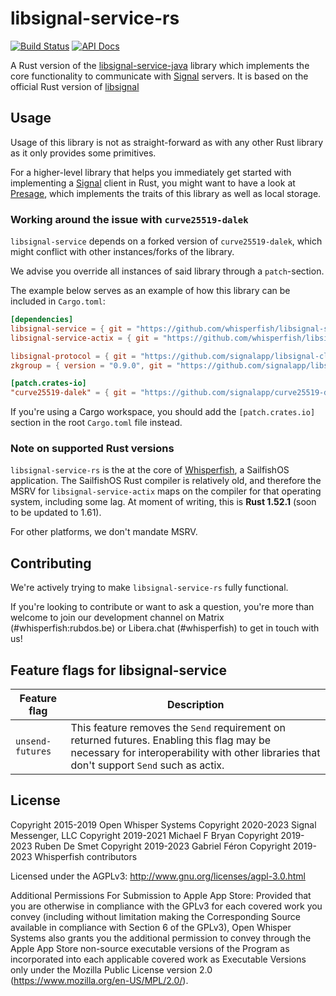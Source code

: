 # libsignal-service-rs

[![Build Status](https://github.com/whisperfish/libsignal-service-rs/workflows/CI/badge.svg?branch=main)][ci_workflow]
[![API Docs](https://img.shields.io/badge/docs-libsignal--service-blue)][rustdocs]

A Rust version of the [libsignal-service-java][lsj] library which implements the core functionality to communicate with [Signal][signal] servers. It is based on the official Rust version of [libsignal][lsg]

## Usage

Usage of this library is not as straight-forward as with any other Rust library as it only provides some primitives.

For a higher-level library that helps you immediately get started with implementing a [Signal][signal] client in Rust, you might want to have a look at [Presage][presage],  which implements the traits of this library as well as local storage.

### Working around the issue with `curve25519-dalek`

`libsignal-service` depends on a forked version of `curve25519-dalek`,
which might conflict with other instances/forks of the library.

We advise you override all instances of said library through a `patch`-section.

The example below serves as an example of how this library can be included in `Cargo.toml`:

```toml
[dependencies]
libsignal-service = { git = "https://github.com/whisperfish/libsignal-service-rs", branch = "main" }
libsignal-service-actix = { git = "https://github.com/whisperfish/libsignal-service-rs", branch = "main" }

libsignal-protocol = { git = "https://github.com/signalapp/libsignal-client", branch = "main" }
zkgroup = { version = "0.9.0", git = "https://github.com/signalapp/libsignal-client", branch = "main" }

[patch.crates-io]
"curve25519-dalek" = { git = "https://github.com/signalapp/curve25519-dalek", branch = "lizard2" }
```

If you're using a Cargo workspace, you should add the `[patch.crates.io]` section in the root `Cargo.toml` file instead.

### Note on supported Rust versions

`libsignal-service-rs` is the at the core of [Whisperfish][whisperfish], a SailfishOS application. The SailfishOS Rust compiler is relatively old, and therefore the MSRV for `libsignal-service-actix` maps on the compiler for that operating system, including some lag. At moment of writing, this is **Rust 1.52.1** (soon to be updated to 1.61).

For other platforms, we don't mandate MSRV.

## Contributing

We're actively trying to make `libsignal-service-rs` fully functional.

If you're looking to contribute or want to ask a question, you're more than welcome to join our development channel on Matrix (#whisperfish:rubdos.be) or Libera.chat (#whisperfish) to get in touch with us!

## Feature flags for libsignal-service

| Feature flag     | Description                                                                                                                                                                             |
| ---------------- | --------------------------------------------------------------------------------------------------------------------------------------------------------------------------------------- |
| `unsend-futures` | This feature removes the `Send` requirement on returned futures. Enabling this flag may be necessary for interoperability with other libraries that don't support `Send` such as actix. |

## License

Copyright 2015-2019 Open Whisper Systems
Copyright 2020-2023 Signal Messenger, LLC
Copyright 2019-2021 Michael F Bryan
Copyright 2019-2023 Ruben De Smet
Copyright 2019-2023 Gabriel Féron
Copyright 2019-2023 Whisperfish contributors

Licensed under the AGPLv3: http://www.gnu.org/licenses/agpl-3.0.html

Additional Permissions For Submission to Apple App Store: Provided that you
are otherwise in compliance with the GPLv3 for each covered work you convey
(including without limitation making the Corresponding Source available in
compliance with Section 6 of the GPLv3), Open Whisper Systems also grants you
the additional permission to convey through the Apple App Store non-source
executable versions of the Program as incorporated into each applicable
covered work as Executable Versions only under the Mozilla Public License
version 2.0 (https://www.mozilla.org/en-US/MPL/2.0/).

[lsj]: https://github.com/signalapp/libsignal-service-java
[lsg]: https://github.com/signalapp/libsignal
[signal]: https://signal.org/
[whisperfish]: https://gitlab.com/whisperfish/whisperfish/
[presage]: https://github.com/whisperfish/presage/
[ci_workflow]: https://github.com/whisperfish/libsignal-service-rs/actions/workflows/ci.yaml?query=branch:main
[rustdocs]: https://whisperfish.github.io/libsignal-service-rs/libsignal_service